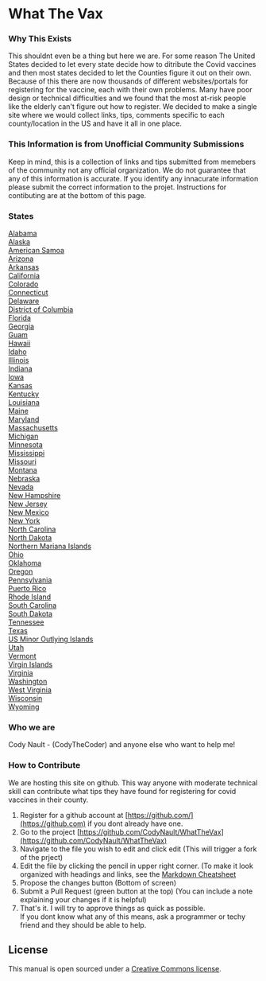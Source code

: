 # What The Vax

### Why This Exists
This shouldnt even be a thing but here we are. For some reason The United States decided to let every state decide how to ditribute the Covid vaccines and then most states decided to let the Counties figure it out on their own. Because of this there are now thousands of different websites/portals for registering for the vaccine, each with their own problems. Many have poor design or technical difficulties and we found that the most at-risk people like the elderly can't figure out how to register. We decided to make a single site where we would collect links, tips, comments specific to each county/location in the US and have it all in one place.

### This Information is from Unofficial Community Submissions 
Keep in mind, this is a collection of links and tips submitted from memebers of the community not any official organization. We do not guarantee that any of this information is accurate. If you identify any innacurate information please submit the correct information to the projet. Instructions for contibuting are at the bottom of this page.


### States

[Alabama](Alabama/README.md) \
[Alaska](Alaska/README.md) \
[American Samoa](American_Samoa/README.md) \
[Arizona](Arizona/README.md) \
[Arkansas](Arkansas/README.md) \
[California](California/README.md) \
[Colorado](Colorado/README.md) \
[Connecticut](Connecticut/README.md) \
[Delaware](Delaware/README.md) \
[District of Columbia](District_of_Columbia/README.md) \
[Florida](Florida/README.md) \
[Georgia](Georgia/README.md) \
[Guam](Guam/README.md) \
[Hawaii](Hawaii/README.md) \
[Idaho](Idaho/README.md) \
[Illinois](Illinois/README.md) \
[Indiana](Indiana/README.md) \
[Iowa](Iowa/README.md) \
[Kansas](Kansas/README.md) \
[Kentucky](Kentucky/README.md) \
[Louisiana](Louisiana/README.md) \
[Maine](Maine/README.md) \
[Maryland](Maryland/README.md) \
[Massachusetts](Massachusetts/README.md) \
[Michigan](Michigan/README.md) \
[Minnesota](Minnesota/README.md) \
[Mississippi](Mississippi/README.md) \
[Missouri](Missouri/README.md) \
[Montana](Montana/README.md) \
[Nebraska](Nebraska/README.md) \
[Nevada](Nevada/README.md) \
[New Hampshire](New_Hampshire/README.md) \
[New Jersey](New_Jersey/README.md) \
[New Mexico](New_Mexico/README.md) \
[New York](New_York/README.md) \
[North Carolina](North_Carolina/README.md) \
[North Dakota](North_Dakota/README.md) \
[Northern Mariana Islands](Northern_Mariana_Islands/README.md) \
[Ohio](Ohio/README.md) \
[Oklahoma](Oklahoma/README.md) \
[Oregon](Oregon/README.md) \
[Pennsylvania](Pennsylvania/README.md) \
[Puerto Rico](Puerto_Rico/README.md) \
[Rhode Island](Rhode_Island/README.md) \
[South Carolina](South_Carolina/README.md) \
[South Dakota](South_Dakota/README.md) \
[Tennessee](Tennessee/README.md) \
[Texas](Texas/README.md) \
[US Minor Outlying Islands](US_Minor_Outlying_Islands/README.md) \
[Utah](Utah/README.md) \
[Vermont](Vermont/README.md) \
[Virgin Islands](Virgin_Islands/README.md) \
[Virginia](Virginia/README.md) \
[Washington](Washington/README.md) \
[West Virginia](West_Virginia/README.md) \
[Wisconsin](Wisconsin/README.md) \
[Wyoming](Wyoming/README.md) 

### Who we are

Cody Nault - (CodyTheCoder)
and anyone else who want to help me!

### How to Contribute

We are hosting this site on github. This way anyone with moderate technical skill can contribute what tips they have found for registering for covid vaccines in their county.
1. Register for a github account at  [https://github.com/](https://github.com) if you dont already have one. 
2. Go to the project [https://github.com/CodyNault/WhatTheVax](https://github.com/CodyNault/WhatTheVax) 
3. Navigate to the file you wish to edit and click edit (This will trigger a fork of the prject) 
4. Edit the file by clicking the pencil in upper right corner. (To make it look organized with headings and links, see the [Markdown Cheatsheet](https://paperhive.org/help/markdown) 
5. Propose the changes button (Bottom of screen)
6. Submit a Pull Request (green button at the top) (You can include a note explaining your changes if it is helpful)
7. That's it. I will try to approve things as quick as possible. \
If you dont know what any of this means, ask a programmer or techy friend and they should be able to help.

## License
This manual is open sourced under a [Creative Commons license](http://creativecommons.org/licenses/by/3.0/deed.en_US).
